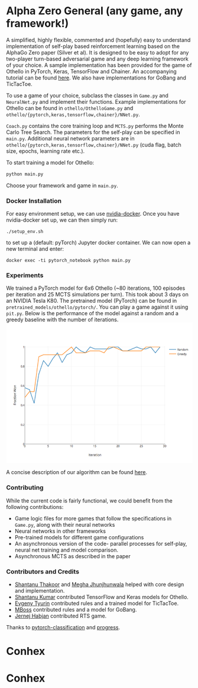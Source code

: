 # Alpha Zero General (any game, any framework!)

A simplified, highly flexible, commented and (hopefully) easy to understand implementation of self-play based reinforcement learning based on the AlphaGo Zero paper (Silver et al). It is designed to be easy to adopt for any two-player turn-based adversarial game and any deep learning framework of your choice. A sample implementation has been provided for the game of Othello in PyTorch, Keras, TensorFlow and Chainer. An accompanying tutorial can be found [here](http://web.stanford.edu/~surag/posts/alphazero.html). We also have implementations for GoBang and TicTacToe.

To use a game of your choice, subclass the classes in ```Game.py``` and ```NeuralNet.py``` and implement their functions. Example implementations for Othello can be found in ```othello/OthelloGame.py``` and ```othello/{pytorch,keras,tensorflow,chainer}/NNet.py```. 

```Coach.py``` contains the core training loop and ```MCTS.py``` performs the Monte Carlo Tree Search. The parameters for the self-play can be specified in ```main.py```. Additional neural network parameters are in ```othello/{pytorch,keras,tensorflow,chainer}/NNet.py``` (cuda flag, batch size, epochs, learning rate etc.). 

To start training a model for Othello:
```bash
python main.py
```
Choose your framework and game in ```main.py```.

### Docker Installation
For easy environment setup, we can use [nvidia-docker](https://github.com/NVIDIA/nvidia-docker). Once you have nvidia-docker set up, we can then simply run:
```
./setup_env.sh
```
to set up a (default: pyTorch) Jupyter docker container. We can now open a new terminal and enter:
```
docker exec -ti pytorch_notebook python main.py
```

### Experiments
We trained a PyTorch model for 6x6 Othello (~80 iterations, 100 episodes per iteration and 25 MCTS simulations per turn). This took about 3 days on an NVIDIA Tesla K80. The pretrained model (PyTorch) can be found in ```pretrained_models/othello/pytorch/```. You can play a game against it using ```pit.py```. Below is the performance of the model against a random and a greedy baseline with the number of iterations.
![alt tag](https://github.com/suragnair/alpha-zero-general/raw/master/pretrained_models/6x6.png)

A concise description of our algorithm can be found [here](https://github.com/suragnair/alpha-zero-general/raw/master/pretrained_models/writeup.pdf).

### Contributing
While the current code is fairly functional, we could benefit from the following contributions:
* Game logic files for more games that follow the specifications in ```Game.py```, along with their neural networks
* Neural networks in other frameworks
* Pre-trained models for different game configurations
* An asynchronous version of the code- parallel processes for self-play, neural net training and model comparison. 
* Asynchronous MCTS as described in the paper

### Contributors and Credits
* [Shantanu Thakoor](https://github.com/ShantanuThakoor) and [Megha Jhunjhunwala](https://github.com/jjw-megha) helped with core design and implementation.
* [Shantanu Kumar](https://github.com/SourKream) contributed TensorFlow and Keras models for Othello.
* [Evgeny Tyurin](https://github.com/evg-tyurin) contributed rules and a trained model for TicTacToe.
* [MBoss](https://github.com/1424667164) contributed rules and a model for GoBang.
* [Jernej Habjan](https://github.com/JernejHabjan) contributed RTS game.

Thanks to [pytorch-classification](https://github.com/bearpaw/pytorch-classification) and [progress](https://github.com/verigak/progress).

# Conhex
# Conhex
